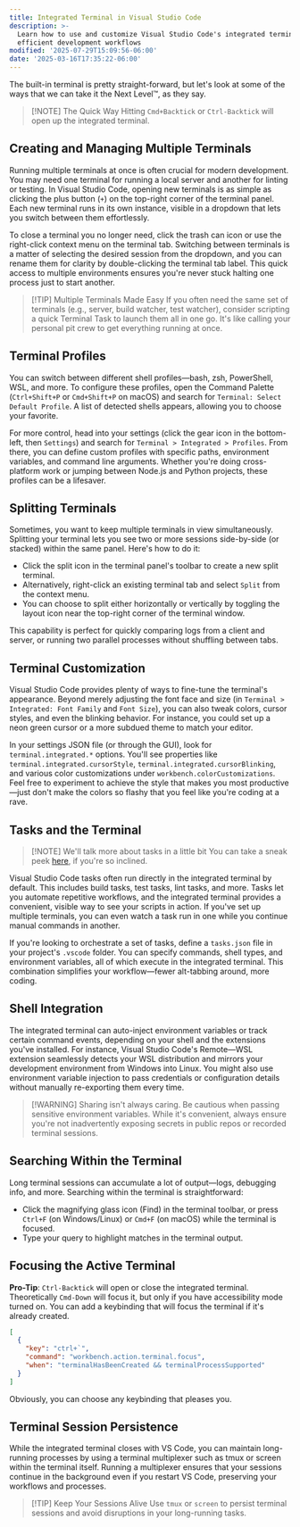```yaml
---
title: Integrated Terminal in Visual Studio Code
description: >-
  Learn how to use and customize Visual Studio Code's integrated terminal for
  efficient development workflows
modified: '2025-07-29T15:09:56-06:00'
date: '2025-03-16T17:35:22-06:00'
---
```


The built-in terminal is pretty straight-forward, but let's look at some of the ways that we can take it the Next Level™, as they say.

> [!NOTE] The Quick Way
> Hitting `Cmd+Backtick` or `Ctrl-Backtick` will open up the integrated terminal.

## Creating and Managing Multiple Terminals

Running multiple terminals at once is often crucial for modern development. You may need one terminal for running a local server and another for linting or testing. In Visual Studio Code, opening new terminals is as simple as clicking the plus button (`+`) on the top-right corner of the terminal panel. Each new terminal runs in its own instance, visible in a dropdown that lets you switch between them effortlessly.

To close a terminal you no longer need, click the trash can icon or use the right-click context menu on the terminal tab. Switching between terminals is a matter of selecting the desired session from the dropdown, and you can rename them for clarity by double-clicking the terminal tab label. This quick access to multiple environments ensures you're never stuck halting one process just to start another.

> [!TIP] Multiple Terminals Made Easy
> If you often need the same set of terminals (e.g., server, build watcher, test watcher), consider scripting a quick Terminal Task to launch them all in one go. It's like calling your personal pit crew to get everything running at once.

## Terminal Profiles

You can switch between different shell profiles—bash, zsh, PowerShell, WSL, and more. To configure these profiles, open the Command Palette (`Ctrl+Shift+P` or `Cmd+Shift+P` on macOS) and search for `Terminal: Select Default Profile`. A list of detected shells appears, allowing you to choose your favorite.

For more control, head into your settings (click the gear icon in the bottom-left, then `Settings`) and search for `Terminal > Integrated > Profiles`. From there, you can define custom profiles with specific paths, environment variables, and command line arguments. Whether you're doing cross-platform work or jumping between Node.js and Python projects, these profiles can be a lifesaver.

## Splitting Terminals

Sometimes, you want to keep multiple terminals in view simultaneously. Splitting your terminal lets you see two or more sessions side-by-side (or stacked) within the same panel. Here's how to do it:

- Click the split icon in the terminal panel's toolbar to create a new split terminal.
- Alternatively, right-click an existing terminal tab and select `Split` from the context menu.
- You can choose to split either horizontally or vertically by toggling the layout icon near the top-right corner of the terminal window.

This capability is perfect for quickly comparing logs from a client and server, or running two parallel processes without shuffling between tabs.

## Terminal Customization

Visual Studio Code provides plenty of ways to fine-tune the terminal's appearance. Beyond merely adjusting the font face and size (in `Terminal > Integrated: Font Family` and `Font Size`), you can also tweak colors, cursor styles, and even the blinking behavior. For instance, you could set up a neon green cursor or a more subdued theme to match your editor.

In your settings JSON file (or through the GUI), look for `terminal.integrated.*` options. You'll see properties like `terminal.integrated.cursorStyle`, `terminal.integrated.cursorBlinking`, and various color customizations under `workbench.colorCustomizations`. Feel free to experiment to achieve the style that makes you most productive—just don't make the colors so flashy that you feel like you're coding at a rave.

## Tasks and the Terminal

> [!NOTE] We'll talk more about tasks in a little bit
> You can take a sneak peek [here](vscode-tasks.md), if you're so inclined.

Visual Studio Code tasks often run directly in the integrated terminal by default. This includes build tasks, test tasks, lint tasks, and more. Tasks let you automate repetitive workflows, and the integrated terminal provides a convenient, visible way to see your scripts in action. If you've set up multiple terminals, you can even watch a task run in one while you continue manual commands in another.

If you're looking to orchestrate a set of tasks, define a `tasks.json` file in your project's `.vscode` folder. You can specify commands, shell types, and environment variables, all of which execute in the integrated terminal. This combination simplifies your workflow—fewer alt-tabbing around, more coding.

## Shell Integration

The integrated terminal can auto-inject environment variables or track certain command events, depending on your shell and the extensions you've installed. For instance, Visual Studio Code's Remote—WSL extension seamlessly detects your WSL distribution and mirrors your development environment from Windows into Linux. You might also use environment variable injection to pass credentials or configuration details without manually re-exporting them every time.

> [!WARNING] Sharing isn't always caring.
> Be cautious when passing sensitive environment variables. While it's convenient, always ensure you're not inadvertently exposing secrets in public repos or recorded terminal sessions.

## Searching Within the Terminal

Long terminal sessions can accumulate a lot of output—logs, debugging info, and more. Searching within the terminal is straightforward:

- Click the magnifying glass icon (Find) in the terminal toolbar, or press `Ctrl+F` (on Windows/Linux) or `Cmd+F` (on macOS) while the terminal is focused.
- Type your query to highlight matches in the terminal output.

## Focusing the Active Terminal

**Pro-Tip**: `Ctrl-Backtick` will open or close the integrated terminal. Theoretically `Cmd-Down` will focus it, but only if you have accessibility mode turned on. You can add a keybinding that will focus the terminal if it's already created.

```json
[
  {
    "key": "ctrl+`",
    "command": "workbench.action.terminal.focus",
    "when": "terminalHasBeenCreated && terminalProcessSupported"
  }
]
```

Obviously, you can choose any keybinding that pleases you.

## Terminal Session Persistence

While the integrated terminal closes with VS Code, you can maintain long-running processes by using a terminal multiplexer such as tmux or screen within the terminal itself. Running a multiplexer ensures that your sessions continue in the background even if you restart VS Code, preserving your workflows and processes.

> [!TIP] Keep Your Sessions Alive
> Use `tmux` or `screen` to persist terminal sessions and avoid disruptions in your long-running tasks.
